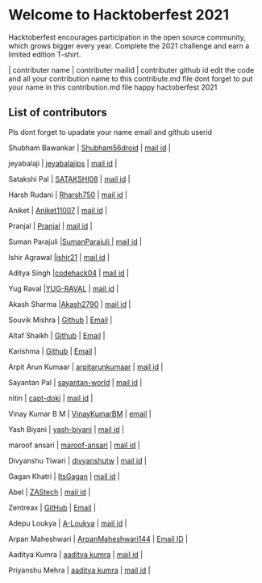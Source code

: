 <h1>Welcome to Hacktoberfest 2021</h1>
<p>Hacktoberfest encourages participation in the open source community, which grows bigger every year. Complete the 2021 challenge and earn a limited edition T-shirt.</p>
| contributer name | contributer mailid | contributer github id
edit the code and  all your contribution name to this contribute.md file
dont forget to put your name in  this contribution.md file
happy hactoberfest 2021
<h2>List of contributors</h2>
<p>Pls dont forget to upadate your name email and github userid</p>

<p>Shubham Bawankar | <a href="https://github.com/Shubham56-droid">Shubham56droid</a>  | <a href="shubhambawankar735@gmail.com">mail id</a> |</p>
<p>jeyabalaji | <a href="https://https://github.com/jaibalajiui?tab=repositories">jeyabalajips</a>  | <a href="jeyabalajijbp@gmail.com">mail id</a> |</p>
<p>Satakshi Pal | <a href="https://github.com/SATAKSHI08">SATAKSHI08</a>  | <a href="satakshi.pal.civ19@itbhu.ac.in">mail id</a> |</p>
<p>Harsh Rudani | <a href="https://github.com/Rharsh750">Rharsh750</a>  | <a href="rudaniharsh7@gmail.com">mail id</a> |</p>
<p>Aniket | <a href="https://github.com/Aniket11007">Aniket11007</a>  | <a href="aniketjh617@gmail.com">mail id</a> |</p>
<p>Pranjal | <a href="https://github.com/pranjal-aggarwal">Pranjal</a>  | <a href="67028358+pranjal-aggarwal@users.noreply.github.com">mail id</a> |</p>
<p>Suman Parajuli |<a href="https://github.com/SumanParajuli">SumanParajuli </a> | <a href="sumansupercell@gmail.com">mail id</a> | </p>
<p>Ishir Agrawal |<a href="https://github.com/ishir21">ishir21</a> | <a href="ishiragrawal02@gmail.com">mail id</a> | </p>
<p>Aditya Singh |<a href="https://github.com/codehack04">codehack04</a> | <a href="adityaanu04ss@gmail.com">mail id</a> | </p>
<p>Yug Raval |<a href="https://github.com/YUG-RAVAL">YUG-RAVAL</a> | <a href="yugsraval@gmail.com">mail id</a> | </p>
<p>Akash Sharma |<a href="https://github.com/Akash2790">Akash2790</a> | <a href="akashsh27901@gmail.com">mail id</a> | </p>
<p>Souvik Mishra | <a href="https://github.com/souvikmishra">Github</a> | <a href="mishra.souvik911@gmail.com">Email</a> | </p>
<p>Altaf Shaikh | <a href="https://github.com/altafshaikh">Github</a> | <a href="altafshaikh@teachmebro.com">Email</a> | </p>
<p>Karishma | <a href="https://github.com/Divya333">Github</a> | <a href="vaddidivyasrikarishma@gmail.com.com">Email</a> | </p>
<p>Arpit Arun Kumaar | <a href="https://github.com/arpitarunkumaar">arpitarunkumaar</a> | <a href="arpitak14@outlook.com">mail id</a> | </p>
<p>Sayantan Pal | <a href="https://github.com/sayantan-world">sayantan-world</a> | <a href="sayantan.world98@gmail.com">mail id</a> | </p>
<p>nitin | <a href="https://https://github.com/capt-doki">capt-doki</a>  | <a href="nitinkumarmishra.btcivil20@pec.edu.in">mail id</a> |</p>
<p>Vinay Kumar  B M | <a href="https://github.com/VinayKumarBM">VinayKumarBM</a> | <a href="bmvinayk@gmail.com">email</a> | </p>
<p>Yash Biyani | <a href="https://github.com/biyaniyash23">yash-biyani</a> | <a href="workyash23@gmail.com">mail id</a> | </p>
<p>maroof ansari | <a href="https://github.com/maroof31">maroof-ansari</a> | <a href="maroofansari144@gmail.com">mail id</a> | </p>
<p>Divyanshu Tiwari | <a href="https://github.com/divyanshutw">divyanshutw</a> | <a href="divyanshutw@gmail.com">mail id</a> | </p>
<p>Gagan Khatri | <a href="https://github.com/ItsGagan">ItsGagan</a> | <a href="itsgagankhatri@gmail.com">mail id</a> | </p>
<p>Abel | <a href="https://github.com/ZAStech">ZAStech</a> | <a href="dolphinbluesky0@gmail.com">mail id</a> | </p>

<p>Zentreax | <a href="https://github.com/Priyanshu95663">GitHub</a>  | <a href="priyanshumehra95@gmail.com">Email</a> |</p>

<p>Adepu Loukya | <a href="https://github.com/A-Loukya">A-Loukya</a> | <a href="adepuloukya1@gmail.com">mail id</a> | </p>


<p>Arpan Maheshwari | <a href="https://github.com/ArpanMaheshwari144">ArpanMaheshwari144</a> | <a href="maheshwariarpan828@gmail.com">Email ID</a> | </p>

<p>Aaditya Kumra | <a href="https://github.com/AadityaKumra">aaditya kumra</a> | <a href="aadityakumra@gmail.com">mail id</a> | </p>
<p>Priyanshu Mehra | <a href="https://github.com/AadityaKumra">aaditya kumra</a> | <a href="aadityakumra@gmail.com">mail id</a> | </p>


